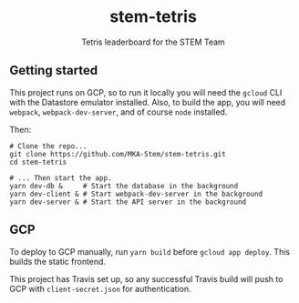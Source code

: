 <div align="center"><h1>stem-tetris</h1></div>
<div align="center">Tetris leaderboard for the STEM Team</div>

## Getting started
This project runs on GCP, so to run it locally you will need the `gcloud` CLI with the Datastore emulator installed. Also, to build the app, you will need `webpack`, `webpack-dev-server`, and of course `node` installed.

Then:
```shell
# Clone the repo...
git clone https://github.com/MKA-Stem/stem-tetris.git
cd stem-tetris

# ... Then start the app.
yarn dev-db &     # Start the database in the background
yarn dev-client & # Start webpack-dev-server in the background
yarn dev-server & # Start the API server in the background
```

## GCP 
To deploy to GCP manually, run `yarn build` before `gcloud app deploy`. This builds the static frontend.

This project has Travis set up, so any successful Travis build will push to GCP with `client-secret.json` for authentication.
